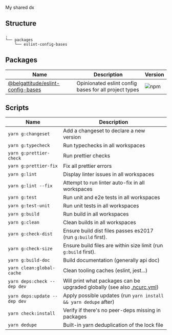 My shared dx

## Structure

```
.
└── packages
    └── eslint-config-bases
```

## Packages

| Name                                  | Description                                           | Version |
|---------------------------------------|-------------------------------------------------------| ------- |
| [@belgattitude/eslint-config-bases](https://github.com/belgattitude/shared-dx/tree/main/packages/eslint-config-bases) | Opinionated eslint config bases for all project types | ![npm](https://img.shields.io/npm/v/@belgattitude/eslint-config-bases?style=for-the-badge) |


## Scripts

| Name                         | Description                                                                                                                          |
| ---------------------------- | ------------------------------------------------------------------------------------------------------------------------------------ |
| `yarn g:changeset`           | Add a changeset to declare a new version                                                                                             |
| `yarn g:typecheck`           | Run typechecks in all workspaces                                                                                                     |
| `yarn g:prettier-check`      | Run prettier checks                                                                                                                  |
| `yarn g:prettier-fix`        | Fix all prettier errors                                                                                                              |
| `yarn g:lint`                | Display linter issues in all workspaces                                                                                              |
| `yarn g:lint --fix`          | Attempt to run linter auto-fix in all workspaces                                                                                     |
| `yarn g:test`                | Run unit and e2e tests in all workspaces                                                                                             |
| `yarn g:test-unit`           | Run unit tests in all workspaces                                                                                                     |
| `yarn g:build`               | Run build in all workspaces                                                                                                          |
| `yarn g:clean`               | Clean builds in all workspaces                                                                                                       |
| `yarn g:check-dist`          | Ensure build dist files passes es2017 (run `g:build` first).                                                                         |
| `yarn g:check-size`          | Ensure build files are within size limit (run `g:build` first).                                                                      |
| `yarn g:build-doc`           | Build documentation (generally api doc)                                                                                              |
| `yarn clean:global-cache`    | Clean tooling caches (eslint, jest...)                                                                                               |
| `yarn deps:check --dep dev`  | Will print what packages can be upgraded globally (see also [.ncurc.yml](https://github.com/sortlist/packages/blob/main/.ncurc.yml)) |
| `yarn deps:update --dep dev` | Apply possible updates (run `yarn install && yarn dedupe` after)                                                                     |
| `yarn check:install`         | Verify if there's no peer-deps missing in packages                                                                                   |
| `yarn dedupe`                | Built-in yarn deduplication of the lock file                                                                                         |
